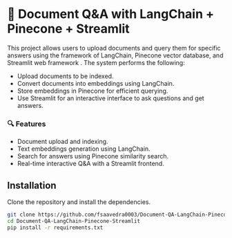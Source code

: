 # 📄 Document Q&A with LangChain + Pinecone + Streamlit


This project allows users to upload documents and query them for specific answers using  the framework of  LangChain, Pinecone vector database, and Streamlit web framework . The system performs the following:

- Upload documents to be indexed.
- Convert documents into embeddings using LangChain.
- Store embeddings in Pinecone for efficient querying.
- Use Streamlit for an interactive interface to ask questions and get answers.

### 🔍 Features

- Document upload and indexing.
- Text embeddings generation using LangChain.
- Search for answers using Pinecone similarity search.
- Real-time interactive Q&A with a Streamlit frontend.

## Installation

Clone the repository and install the dependencies.

```bash
git clone https://github.com/fsaavedra0003/Document-QA-LangChain-Pinecone-Streamlit.git
cd Document-QA-LangChain-Pinecone-Streamlit
pip install -r requirements.txt
